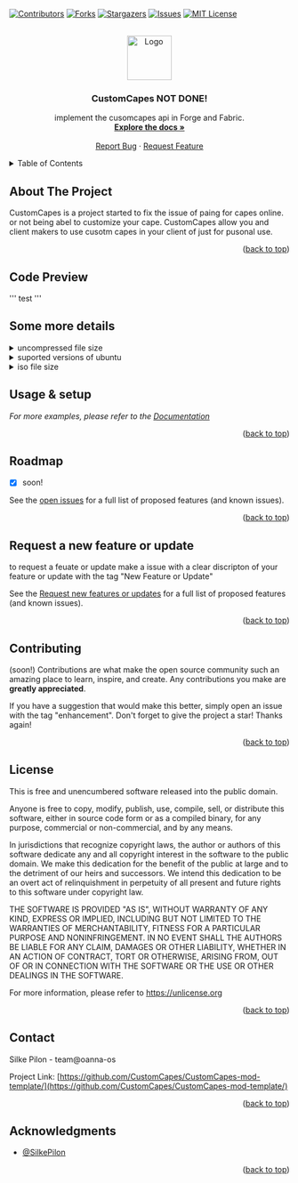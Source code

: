 <div id="top"></div>



<!-- PROJECT SHIELDS -->
[![Contributors][contributors-shield]][contributors-url]
[![Forks][forks-shield]][forks-url]
[![Stargazers][stars-shield]][stars-url]
[![Issues][issues-shield]][issues-url]
[![MIT License][license-shield]][license-url]



<!-- PROJECT LOGO -->
<br />
<div align="center">
  <a href="https://github.com/CustomCapes/CustomCapes-mod-template/">
    <img src="https://github.com/CustomCapes/CustomCapes-mod-template/" alt="Logo" width="80" height="80">
  </a>

<h3 align="center">CustomCapes NOT DONE!</h3>

  <p align="center">
   implement the cusomcapes api in Forge and Fabric.
    <br />
    <a href="https://customcapes.org/"><strong>Explore the docs »</strong></a>
    <br />
    <br />
    <a href="https://github.com/CustomCapes/CustomCapes-mod-template/issues">Report Bug</a>
    ·
    <a href="https://github.com/CustomCapes/CustomCapes-mod-template/issues">Request Feature</a>
  </p>
</div>



<!-- TABLE OF CONTENTS -->
<details>
  <summary>Table of Contents</summary>
  <ol>
    <li>
      <a href="#about-the-project">About The Project</a>
      <ul>
        <li><a href="#built-with">Built With</a></li>
      </ul>
    </li>
    </li>
    <li><a href="#roadmap">Roadmap</a></li>
    <li><a href="#contributing">Contributing</a></li>
    <li><a href="#license">License</a></li>
    <li><a href="#contact">Contact</a></li>
    <li><a href="#acknowledgments">Acknowledgments</a></li>
  </ol>
</details>



<!-- ABOUT THE PROJECT -->
## About The Project



CustomCapes is a project started to fix the issue of paing for capes online. or not being abel to customize your cape. CustomCapes allow you and client makers to use cusotm capes in your client of just for pusonal use. 

<p align="right">(<a href="#top">back to top</a>)</p>







<!-- GETTING STARTED -->
## Code Preview

'''
test
'''

## Some more details
<details>
	<summary>uncompressed file size</summary>
	<br>




``` 
	The uncompressed file size of OannaOS is 7.12 GB after install.
```



</details>
<details>
	<summary>suported versions of ubuntu</summary>
	<br>




``` 
	OannaOS currently supports ubuntu 22.04 TLS & 22.10 non-TLS. this will be updated regely after for new releases.
```



</details>
<details>
	<summary>iso file size</summary>
	<br>




``` 
	The OannaOS iso fie size is about +/- 3.0 GB
```



</details>



<!-- USAGE EXAMPLES -->

## Usage & setup


_For more examples, please refer to the [Documentation](https://oanna-os)_

<p align="right">(<a href="#top">back to top</a>)</p>



<!-- ROADMAP -->
## Roadmap

- [x] soon!


See the [open issues](https://github.com/CustomCapes/CustomCapes-mod-template/issues) for a full list of proposed features (and known issues).

<p align="right">(<a href="#top">back to top</a>)</p>

## Request a new feature or update

to request a feuate or update make a issue with a clear discripton of your feature or update with the tag "New Feature or Update"

See the [Request new features or updates](https://github.com/CustomCapes/CustomCapes-mod-template/issues) for a full list of proposed features (and known issues).

<p align="right">(<a href="#top">back to top</a>)</p>



<!-- CONTRIBUTING -->
## Contributing
(soon!)
Contributions are what make the open source community such an amazing place to learn, inspire, and create. Any contributions you make are **greatly appreciated**.

If you have a suggestion that would make this better, simply open an issue with the tag "enhancement".
Don't forget to give the project a star! Thanks again!


<p align="right">(<a href="#top">back to top</a>)</p>



<!-- LICENSE -->
## License

This is free and unencumbered software released into the public domain.

Anyone is free to copy, modify, publish, use, compile, sell, or distribute this software, either in source code form or as a compiled binary, for any purpose, commercial or non-commercial, and by any means.

In jurisdictions that recognize copyright laws, the author or authors of this software dedicate any and all copyright interest in the software to the public domain. We make this dedication for the benefit of the public at large and to the detriment of our heirs and successors. We intend this dedication to be an overt act of relinquishment in perpetuity of all present and future rights to this software under copyright law.

THE SOFTWARE IS PROVIDED "AS IS", WITHOUT WARRANTY OF ANY KIND, EXPRESS OR IMPLIED, INCLUDING BUT NOT LIMITED TO THE WARRANTIES OF MERCHANTABILITY, FITNESS FOR A PARTICULAR PURPOSE AND NONINFRINGEMENT. IN NO EVENT SHALL THE AUTHORS BE LIABLE FOR ANY CLAIM, DAMAGES OR OTHER LIABILITY, WHETHER IN AN ACTION OF CONTRACT, TORT OR OTHERWISE, ARISING FROM, OUT OF OR IN CONNECTION WITH THE SOFTWARE OR THE USE OR OTHER DEALINGS IN THE SOFTWARE.

For more information, please refer to https://unlicense.org

<p align="right">(<a href="#top">back to top</a>)</p>



<!-- CONTACT -->
## Contact

Silke Pilon - team@oanna-os

Project Link: [https://github.com/CustomCapes/CustomCapes-mod-template/](https://github.com/CustomCapes/CustomCapes-mod-template/)

<p align="right">(<a href="#top">back to top</a>)</p>



<!-- ACKNOWLEDGMENTS -->
## Acknowledgments


* [@SilkePilon]()

<p align="right">(<a href="#top">back to top</a>)</p>



<!-- MARKDOWN LINKS & IMAGES -->
<!-- https://www.markdownguide.org/basic-syntax/#reference-style-links -->
[contributors-shield]: https://img.shields.io/github/contributors/CustomCapes/CustomCapes-mod-template.svg?style=for-the-badge
[contributors-url]: https://github.com/CustomCapes/CustomCapes-mod-template/graphs/contributors
[forks-shield]: https://img.shields.io/github/forks/CustomCapes/CustomCapes-mod-template.svg?style=for-the-badge
[forks-url]: https://github.com/CustomCapes/CustomCapes-mod-template/network/members
[stars-shield]: https://img.shields.io/github/stars/CustomCapes/CustomCapes-mod-template.svg?style=for-the-badge
[stars-url]: https://github.com/CustomCapes/CustomCapes-mod-template/stargazers
[issues-shield]: https://img.shields.io/github/issues/CustomCapes/CustomCapes-mod-template.svg?style=for-the-badge
[issues-url]: https://github.com/CustomCapes/CustomCapes-mod-template/issues
[license-shield]: https://img.shields.io/github/license/CustomCapes/CustomCapes-mod-template.svg?style=for-the-badge
[license-url]: https://github.com/CustomCapes/CustomCapes-mod-template/blob/master/LICENSE.md
[product-screenshot]: images/screenshot.png
<div id="top"></div>
